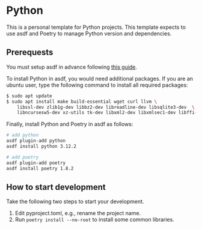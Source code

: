 # Python

This is a personal template for Python projects. This template expects to use asdf and Poetry to manage Python version and dependencies.

## Prerequests

You must setup asdf in advance following [this guide](https://asdf-vm.com/guide/getting-started.html).

To install Python in asdf, you would need additional packages. If you are an ubuntu user, type the following command to install all required packages:
```bash
$ sudo apt update
$ sudo apt install make build-essential wget curl llvm \
    libssl-dev zlib1g-dev libbz2-dev libreadline-dev libsqlite3-dev  \
    libncursesw5-dev xz-utils tk-dev libxml2-dev libxmlsec1-dev libffi-dev liblzma-dev
```

Finally, install Python and Poetry in asdf as follows:
```bash
# add python
asdf plugin-add python
asdf install python 3.12.2

# add poetry
asdf plugin-add poetry
asdf install poetry 1.8.2
```

## How to start development

Take the following two steps to start your development.
1. Edit pyproject.toml, e.g., rename the project name.
2. Run `poetry install --no-root` to install some common libraries.